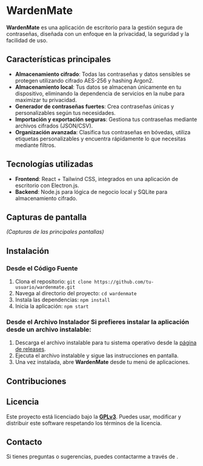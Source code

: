 # WardenMate

**WardenMate** es una aplicación de escritorio para la gestión segura de contraseñas, diseñada con un enfoque en la privacidad, la seguridad y la facilidad de uso.

## Características principales

- **Almacenamiento cifrado**: Todas las contraseñas y datos sensibles se protegen utilizando cifrado AES-256 y hashing Argon2.
- **Almacenamiento local**: Tus datos se almacenan únicamente en tu dispositivo, eliminando la dependencia de servicios en la nube para maximizar tu privacidad.
- **Generador de contraseñas fuertes**: Crea contraseñas únicas y personalizables según tus necesidades.
- **Importación y exportación seguras**: Gestiona tus contraseñas mediante archivos cifrados (JSON/CSV).
- **Organización avanzada**: Clasifica tus contraseñas en bóvedas, utiliza etiquetas personalizables y encuentra rápidamente lo que necesitas mediante filtros.

## Tecnologías utilizadas

- **Frontend**: React + Tailwind CSS, integrados en una aplicación de escritorio con Electron.js.
- **Backend**: Node.js para lógica de negocio local y SQLite para almacenamiento cifrado.

## Capturas de pantalla
*(Capturas de las principales pantallas)*


## Instalación 
### Desde el Código Fuente 
1. Clona el repositorio: ```git clone https://github.com/tu-usuario/wardenmate.git ```
2. Navega al directorio del proyecto: ```cd wardenmate ```
3. Instala las dependencias: ```npm install ```
4. Inicia la aplicación: ```npm start ```
### Desde el Archivo Instalador Si prefieres instalar la aplicación desde un archivo instalable: 
1. Descarga el archivo instalable para tu sistema operativo desde la [página de releases]().
2. Ejecuta el archivo instalable y sigue las instrucciones en pantalla.
3. Una vez instalada, abre **WardenMate** desde tu menú de aplicaciones.


## Contribuciones

## Licencia

Este proyecto está licenciado bajo la **[GPLv3](LICENSE)**. Puedes usar, modificar y distribuir este software respetando los términos de la licencia.

## Contacto

Si tienes preguntas o sugerencias, puedes contactarme a través de [ ]().

